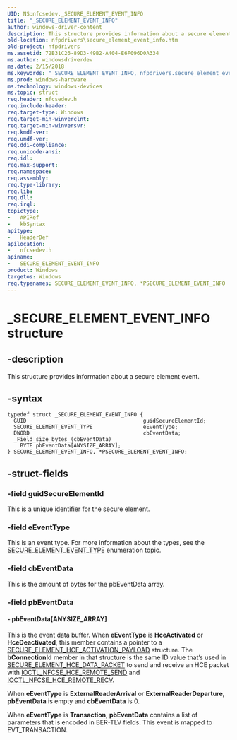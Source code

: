 ```yaml
---
UID: NS:nfcsedev._SECURE_ELEMENT_EVENT_INFO
title: "_SECURE_ELEMENT_EVENT_INFO"
author: windows-driver-content
description: This structure provides information about a secure element event.
old-location: nfpdrivers\secure_element_event_info.htm
old-project: nfpdrivers
ms.assetid: 72B31C26-89D3-49B2-A404-E6F096D0A334
ms.author: windowsdriverdev
ms.date: 2/15/2018
ms.keywords: "_SECURE_ELEMENT_EVENT_INFO, nfpdrivers.secure_element_event_info, PSECURE_ELEMENT_EVENT_INFO, SECURE_ELEMENT_EVENT_INFO structure [Near-Field Proximity Drivers], PSECURE_ELEMENT_EVENT_INFO structure pointer [Near-Field Proximity Drivers], nfcsedev/PSECURE_ELEMENT_EVENT_INFO, *PSECURE_ELEMENT_EVENT_INFO, SECURE_ELEMENT_EVENT_INFO, nfcsedev/SECURE_ELEMENT_EVENT_INFO"
ms.prod: windows-hardware
ms.technology: windows-devices
ms.topic: struct
req.header: nfcsedev.h
req.include-header: 
req.target-type: Windows
req.target-min-winverclnt: 
req.target-min-winversvr: 
req.kmdf-ver: 
req.umdf-ver: 
req.ddi-compliance: 
req.unicode-ansi: 
req.idl: 
req.max-support: 
req.namespace: 
req.assembly: 
req.type-library: 
req.lib: 
req.dll: 
req.irql: 
topictype:
-	APIRef
-	kbSyntax
apitype:
-	HeaderDef
apilocation:
-	nfcsedev.h
apiname:
-	SECURE_ELEMENT_EVENT_INFO
product: Windows
targetos: Windows
req.typenames: SECURE_ELEMENT_EVENT_INFO, *PSECURE_ELEMENT_EVENT_INFO
---
```


# _SECURE_ELEMENT_EVENT_INFO structure


## -description


This structure provides information about a secure element event.


## -syntax


````
typedef struct _SECURE_ELEMENT_EVENT_INFO {
  GUID                                     guidSecureElementId;
  SECURE_ELEMENT_EVENT_TYPE                eEventType;
  DWORD                                    cbEventData;
  _Field_size_bytes_(cbEventData)
    BYTE pbEventData[ANYSIZE_ARRAY];
} SECURE_ELEMENT_EVENT_INFO, *PSECURE_ELEMENT_EVENT_INFO;
````


## -struct-fields




### -field guidSecureElementId

This is a unique identifier for the secure element.


### -field eEventType

This is an event type. For more information about the types, see the <a href="..\nfcsedev\ne-nfcsedev-_secure_element_event_type.md">SECURE_ELEMENT_EVENT_TYPE</a> enumeration topic.


### -field cbEventData

This is the amount of bytes for the pbEventData array.


### -field pbEventData

 




#### - pbEventData[ANYSIZE_ARRAY]

This is the event data buffer. When <b>eEventType</b> is <b>HceActivated</b> or <b>HceDeactivated</b>, this member contains a pointer to a <a href="..\nfcsedev\ns-nfcsedev-_secure_element_hce_activation_payload.md">SECURE_ELEMENT_HCE_ACTIVATION_PAYLOAD</a> structure. The <b>bConnectionId</b> member in that structure is the same ID value that’s used in <a href="..\nfcsedev\ns-nfcsedev-_secure_element_hce_data_packet.md">SECURE_ELEMENT_HCE_DATA_PACKET</a> to send and receive an HCE packet with <a href="..\nfcsedev\ni-nfcsedev-ioctl_nfcse_hce_remote_send.md">IOCTL_NFCSE_HCE_REMOTE_SEND</a> and <a href="..\nfcsedev\ni-nfcsedev-ioctl_nfcse_hce_remote_recv.md">IOCTL_NFCSE_HCE_REMOTE_RECV</a>.

When <b>eEventType</b> is <b>ExternalReaderArrival</b> or <b>ExternalReaderDeparture</b>, <b>pbEventData</b> is empty and <b>cbEventData</b> is 0.

When <b>eEventType</b> is <b>Transaction</b>, <b>pbEventData</b> contains a list of parameters that is encoded in BER-TLV fields. This event is mapped to EVT_TRANSACTION.

